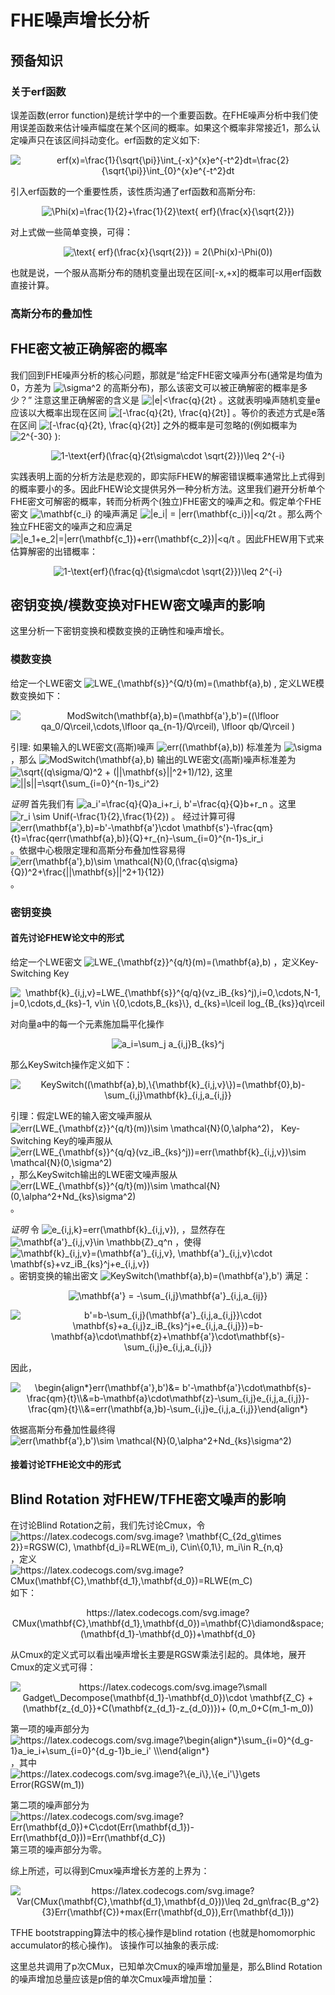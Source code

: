 # FHE噪声增长分析

## 预备知识

### 关于erf函数
误差函数(error function)是统计学中的一个重要函数。在FHE噪声分析中我们使用误差函数来估计噪声幅度在某个区间的概率。如果这个概率非常接近1，那么认定噪声只在该区间抖动变化。erf函数的定义如下:
<p align="center">
<img src="https://latex.codecogs.com/svg.image?erf(x)=\frac{1}{\sqrt{\pi}}\int_{-x}^{x}e^{-t^2}dt=\frac{2}{\sqrt{\pi}}\int_{0}^{x}e^{-t^2}dt" title="erf(x)=\frac{1}{\sqrt{\pi}}\int_{-x}^{x}e^{-t^2}dt=\frac{2}{\sqrt{\pi}}\int_{0}^{x}e^{-t^2}dt" />
 </p>
 
引入erf函数的一个重要性质，该性质沟通了erf函数和高斯分布:
<p align="center">
<img src="https://latex.codecogs.com/svg.image?\Phi(x)=\frac{1}{2}&plus;\frac{1}{2}\text{&space;erf}(\frac{x}{\sqrt{2}})&space;" title="\Phi(x)=\frac{1}{2}+\frac{1}{2}\text{ erf}(\frac{x}{\sqrt{2}}) " />
 </p>
 
 对上式做一些简单变换，可得：
<p align="center">
<img src="https://latex.codecogs.com/svg.image?\text{&space;erf}(\frac{x}{\sqrt{2}})&space;=&space;2(\Phi(x)-\Phi(0))" title="\text{ erf}(\frac{x}{\sqrt{2}}) = 2(\Phi(x)-\Phi(0))" />
</p>
也就是说，一个服从高斯分布的随机变量出现在区间[-x,+x]的概率可以用erf函数直接计算。

### 高斯分布的叠加性

## FHE密文被正确解密的概率
我们回到FHE噪声分析的核心问题，那就是“给定FHE密文噪声分布(通常是均值为0，方差为 <img src="https://latex.codecogs.com/svg.image?\sigma^2" title="\sigma^2" /> 的高斯分布)，那么该密文可以被正确解密的概率是多少？” 注意这里正确解密的含义是 <img src="https://latex.codecogs.com/svg.image?|e|<\frac{q}{2t}" title="|e|<\frac{q}{2t}" /> 。这就表明噪声随机变量e应该以大概率出现在区间 <img src="https://latex.codecogs.com/svg.image?[-\frac{q}{2t},&space;\frac{q}{2t}]" title="[-\frac{q}{2t}, \frac{q}{2t}]" /> 。等价的表述方式是e落在区间 <img src="https://latex.codecogs.com/svg.image?[-\frac{q}{2t},&space;\frac{q}{2t}]" title="[-\frac{q}{2t}, \frac{q}{2t}]" /> 之外的概率是可忽略的(例如概率为 <img src="https://latex.codecogs.com/svg.image?2^{-30}" title="2^{-30}" /> ):
<p align="center">
<img src="https://latex.codecogs.com/svg.image?1-\text{erf}(\frac{q}{2t\sigma\cdot&space;\sqrt{2}})\leq&space;2^{-i}" title="1-\text{erf}(\frac{q}{2t\sigma\cdot \sqrt{2}})\leq 2^{-i}" /> </p>

实践表明上面的分析方法是悲观的，即实际FHEW的解密错误概率通常比上式得到的概率要小的多。因此FHEW论文提供另外一种分析方法。这里我们避开分析单个FHE密文可解密的概率，转而分析两个(独立)FHE密文的噪声之和。假定单个FHE密文 <img src="https://latex.codecogs.com/svg.image?\mathbf{c_i}" title="\mathbf{c_i}" /> 的噪声满足 <img src="https://latex.codecogs.com/svg.image?|e_i|&space;=&space;|err(\mathbf{c_i})|<q/2t" title="|e_i| = |err(\mathbf{c_i})|<q/2t" /> 。那么两个独立FHE密文的噪声之和应满足 <img src="https://latex.codecogs.com/svg.image?|e_1&plus;e_2|=|err(\mathbf{c_1})&plus;err(\mathbf{c_2})|<q/t" title="|e_1+e_2|=|err(\mathbf{c_1})+err(\mathbf{c_2})|<q/t" /> 。因此FHEW用下式来估算解密的出错概率：
<p align="center">
<img src="https://latex.codecogs.com/svg.image?1-\text{erf}(\frac{q}{t\sigma\cdot&space;\sqrt{2}})\leq&space;2^{-i}" title="1-\text{erf}(\frac{q}{t\sigma\cdot \sqrt{2}})\leq 2^{-i}" /> </p>

## 密钥变换/模数变换对FHEW密文噪声的影响
这里分析一下密钥变换和模数变换的正确性和噪声增长。

### 模数变换
给定一个LWE密文 <img src="https://latex.codecogs.com/svg.image?LWE_{\mathbf{s}}^{Q/t}(m)=(\mathbf{a},b)" title="LWE_{\mathbf{s}}^{Q/t}(m)=(\mathbf{a},b)" /> , 定义LWE模数变换如下：
<p align="center">
<img src="https://latex.codecogs.com/svg.image?ModSwitch(\mathbf{a},b)=(\mathbf{a'},b')=((\lfloor&space;qa_0/Q\rceil,\cdots,\lfloor&space;qa_{n-1}/Q\rceil),&space;\lfloor&space;qb/Q\rceil&space;)" title="ModSwitch(\mathbf{a},b)=(\mathbf{a'},b')=((\lfloor qa_0/Q\rceil,\cdots,\lfloor qa_{n-1}/Q\rceil), \lfloor qb/Q\rceil )" /></p>

引理: 如果输入的LWE密文(高斯)噪声 <img src="https://latex.codecogs.com/svg.image?err((\mathbf{a},b))" title="err((\mathbf{a},b))" /> 标准差为 <img src="https://latex.codecogs.com/svg.image?\sigma" title="\sigma" /> ，那么 <img src="https://latex.codecogs.com/svg.image?ModSwitch(\mathbf{a},b)" title="ModSwitch(\mathbf{a},b)" /> 输出的LWE密文(高斯)噪声标准差为 <img src="https://latex.codecogs.com/svg.image?\sqrt{(q\sigma/Q)^2&space;&plus;&space;(||\mathbf{s}||^2&plus;1)/12}" title="\sqrt{(q\sigma/Q)^2 + (||\mathbf{s}||^2+1)/12}" />, 这里
<img src="https://latex.codecogs.com/svg.image?||s||=\sqrt{\sum_{i=0}^{n-1}s_i^2}" title="||s||=\sqrt{\sum_{i=0}^{n-1}s_i^2}" />

*证明* 首先我们有 <img src="https://latex.codecogs.com/svg.image?a_i'=\frac{q}{Q}a_i&plus;r_i,&space;b'=\frac{q}{Q}b&plus;r_n" title="a_i'=\frac{q}{Q}a_i+r_i, b'=\frac{q}{Q}b+r_n" /> 。这里 <img src="https://latex.codecogs.com/svg.image?r_i&space;\sim&space;Unif(-\frac{1}{2},\frac{1}{2})" title="r_i \sim Unif(-\frac{1}{2},\frac{1}{2})" /> 。
经过计算可得 <img src="https://latex.codecogs.com/svg.image?err(\mathbf{a'},b)=b'-\mathbf{a'}\cdot&space;\mathbf{s'}-\frac{qm}{t}=\frac{qerr(\mathbf{a},b)}{Q}&plus;r_{n}-\sum_{i=0}^{n-1}s_ir_i" title="err(\mathbf{a'},b)=b'-\mathbf{a'}\cdot \mathbf{s'}-\frac{qm}{t}=\frac{qerr(\mathbf{a},b)}{Q}+r_{n}-\sum_{i=0}^{n-1}s_ir_i" /> 。依据中心极限定理和高斯分布叠加性容易得 <img src="https://latex.codecogs.com/svg.image?err(\mathbf{a'},b)\sim&space;\mathcal{N}(0,(\frac{q\sigma}{Q})^2&plus;\frac{||\mathbf{s}||^2&plus;1}{12})" title="err(\mathbf{a'},b)\sim \mathcal{N}(0,(\frac{q\sigma}{Q})^2+\frac{||\mathbf{s}||^2+1}{12})" /> 。

### 密钥变换
#### 首先讨论FHEW论文中的形式
给定一个LWE密文 <img src="https://latex.codecogs.com/svg.image?LWE_{\mathbf{z}}^{q/t}(m)=(\mathbf{a},b)" title="LWE_{\mathbf{z}}^{q/t}(m)=(\mathbf{a},b)" /> ，定义Key-Switching Key 
<p align="center">
<img src="https://latex.codecogs.com/svg.image?\mathbf{k}_{i,j,v}=LWE_{\mathbf{s}}^{q/q}(vz_iB_{ks}^j),i=0,\cdots,N-1,&space;j=0,\cdots,d_{ks}-1,&space;v\in&space;\{0,\cdots,B_{ks}\},&space;d_{ks}=\lceil&space;log_{B_{ks}}q\rceil" title="\mathbf{k}_{i,j,v}=LWE_{\mathbf{s}}^{q/q}(vz_iB_{ks}^j),i=0,\cdots,N-1, j=0,\cdots,d_{ks}-1, v\in \{0,\cdots,B_{ks}\}, d_{ks}=\lceil log_{B_{ks}}q\rceil" /> 
 </p>
对向量a中的每一个元素施加扁平化操作 
<p align="center">
 <img src="https://latex.codecogs.com/svg.image?a_i=\sum_j&space;a_{i,j}B_{ks}^j" title="a_i=\sum_j a_{i,j}B_{ks}^j" /> 
 </p>
 那么KeySwitch操作定义如下：
<p align="center">
 <img src="https://latex.codecogs.com/svg.image?KeySwitch((\mathbf{a},b),\{\mathbf{k}_{i,j,v}\})=(\mathbf{0},b)-\sum_{i,j}\mathbf{k}_{i,j,a_{i,j}}"  title="KeySwitch((\mathbf{a},b),\{\mathbf{k}_{i,j,v}\})=(\mathbf{0},b)-\sum_{i,j}\mathbf{k}_{i,j,a_{i,j}}" />
</p>

引理：假定LWE的输入密文噪声服从 <img src="https://latex.codecogs.com/svg.image?err(LWE_{\mathbf{z}}^{q/t}(m))\sim&space;\mathcal{N}(0,\alpha^2)" title="err(LWE_{\mathbf{z}}^{q/t}(m))\sim \mathcal{N}(0,\alpha^2)" />， Key-Switching Key的噪声服从 <img src="https://latex.codecogs.com/svg.image?err(LWE_{\mathbf{s}}^{q/q}(vz_iB_{ks}^j))=err(\mathbf{k}_{i,j,v})\sim&space;\mathcal{N}(0,\sigma^2)" title="err(LWE_{\mathbf{s}}^{q/q}(vz_iB_{ks}^j))=err(\mathbf{k}_{i,j,v})\sim \mathcal{N}(0,\sigma^2)" /> ，那么KeySwitch输出的LWE密文噪声服从 <img src="https://latex.codecogs.com/svg.image?err(LWE_{\mathbf{s}}^{q/t}(m))\sim&space;\mathcal{N}(0,\alpha^2&plus;Nd_{ks}\sigma^2)" title="err(LWE_{\mathbf{s}}^{q/t}(m))\sim \mathcal{N}(0,\alpha^2+Nd_{ks}\sigma^2)" /> 。

*证明*  令 <img src="https://latex.codecogs.com/svg.image?e_{i,j,k}=err(\mathbf{k}_{i,j,v})," title="e_{i,j,k}=err(\mathbf{k}_{i,j,v})," /> ，显然存在 <img src="https://latex.codecogs.com/svg.image?\mathbf{a'}_{i,j,v}\in&space;\mathbb{Z}_q^n" title="\mathbf{a'}_{i,j,v}\in \mathbb{Z}_q^n" /> ，使得 <img src="https://latex.codecogs.com/svg.image?\mathbf{k}_{i,j,v}=(\mathbf{a'}_{i,j,v},&space;\mathbf{a'}_{i,j,v}\cdot&space;\mathbf{s}&plus;vz_iB_{ks}^j&plus;e_{i,j,v})" title="\mathbf{k}_{i,j,v}=(\mathbf{a'}_{i,j,v}, \mathbf{a'}_{i,j,v}\cdot \mathbf{s}+vz_iB_{ks}^j+e_{i,j,v})" /> 。密钥变换的输出密文 <img src="https://latex.codecogs.com/svg.image?KeySwitch(\mathbf{a},b)=(\mathbf{a'},b')" title="KeySwitch(\mathbf{a},b)=(\mathbf{a'},b')" /> 满足：
<p align="center">
<img src="https://latex.codecogs.com/svg.image?\mathbf{a'}&space;=&space;-\sum_{i,j}\mathbf{a'}_{i,j,a_{ij}}" title="\mathbf{a'} = -\sum_{i,j}\mathbf{a'}_{i,j,a_{ij}}" />
</p>
<p align="center">
<img src="https://latex.codecogs.com/svg.image?b'=b-\sum_{i,j}(\mathbf{a'}_{i,j,a_{i,j}}\cdot&space;\mathbf{s}&plus;a_{i,j}z_iB_{ks}^j&plus;e_{i,j,a_{i,j}})=b-\mathbf{a}\cdot\mathbf{z}&plus;\mathbf{a'}\cdot\mathbf{s}-\sum_{i,j}e_{i,j,a_{i,j}}" title="b'=b-\sum_{i,j}(\mathbf{a'}_{i,j,a_{i,j}}\cdot \mathbf{s}+a_{i,j}z_iB_{ks}^j+e_{i,j,a_{i,j}})=b-\mathbf{a}\cdot\mathbf{z}+\mathbf{a'}\cdot\mathbf{s}-\sum_{i,j}e_{i,j,a_{i,j}}" />
 </p>
因此，
<p align="center">
<img src="https://latex.codecogs.com/svg.image?\begin{align*}err(\mathbf{a'},b')&=&space;b'-\mathbf{a'}\cdot\mathbf{s}-\frac{qm}{t}\\&=b-\mathbf{a}\cdot\mathbf{z}-\sum_{i,j}e_{i,j,a_{i,j}}-\frac{qm}{t}\\&=err(\mathbf{a,}b)-\sum_{i,j}e_{i,j,a_{i,j}}\end{align*}&space;" title="\begin{align*}err(\mathbf{a'},b')&= b'-\mathbf{a'}\cdot\mathbf{s}-\frac{qm}{t}\\&=b-\mathbf{a}\cdot\mathbf{z}-\sum_{i,j}e_{i,j,a_{i,j}}-\frac{qm}{t}\\&=err(\mathbf{a,}b)-\sum_{i,j}e_{i,j,a_{i,j}}\end{align*} " />
 </p>
<div>依据高斯分布叠加性最终得 <img src="https://latex.codecogs.com/svg.image?err(\mathbf{a'},b')\sim&space;\mathcal{N}(0,\alpha^2&plus;Nd_{ks}\sigma^2)" title="err(\mathbf{a'},b')\sim \mathcal{N}(0,\alpha^2+Nd_{ks}\sigma^2)" /></div>

#### 接着讨论TFHE论文中的形式

## Blind Rotation 对FHEW/TFHE密文噪声的影响
在讨论Blind Rotation之前，我们先讨论Cmux，令 <img src="https://latex.codecogs.com/svg.image?&space;\mathbf{C_{2d_g\times&space;2}}=RGSW(C),&space;&space;&space;\mathbf{d_i}=RLWE(m_i),&space;C\in\{0,1\},&space;m_i\in&space;R_{n,q}" title="https://latex.codecogs.com/svg.image? \mathbf{C_{2d_g\times 2}}=RGSW(C), \mathbf{d_i}=RLWE(m_i), C\in\{0,1\}, m_i\in R_{n,q}" />，定义<img src="https://latex.codecogs.com/svg.image?CMux(\mathbf{C},\mathbf{d_1},\mathbf{d_0})=RLWE(m_C)" title="https://latex.codecogs.com/svg.image?CMux(\mathbf{C},\mathbf{d_1},\mathbf{d_0})=RLWE(m_C)" /> 如下：
<p align="center">
https://latex.codecogs.com/svg.image?CMux(\mathbf{C},\mathbf{d_1},\mathbf{d_0})=\mathbf{C}\diamond&space;(\mathbf{d_1}-\mathbf{d_0})&plus;\mathbf{d_0}
 </p>
从Cmux的定义式可以看出噪声增长主要是RGSW乘法引起的。具体地，展开Cmux的定义式可得：
<p align="center">
<img src="https://latex.codecogs.com/svg.image?\small&space;Gadget\_Decompose(\mathbf{d_1}-\mathbf{d_0})\cdot&space;\mathbf{Z_C}&space;&plus;&space;(\mathbf{z_{d_0}}&plus;C(\mathbf{z_{d_1}-z_{d_0})})&plus;&space;(0,m_0&plus;C(m_1-m_0))" title="https://latex.codecogs.com/svg.image?\small Gadget\_Decompose(\mathbf{d_1}-\mathbf{d_0})\cdot \mathbf{Z_C} + (\mathbf{z_{d_0}}+C(\mathbf{z_{d_1}-z_{d_0})})+ (0,m_0+C(m_1-m_0))" />
 </p>
<div> 第一项的噪声部分为 <img src="https://latex.codecogs.com/svg.image?\begin{align*}\sum_{i=0}^{d_g-1}a_ie_i&plus;\sum_{i=0}^{d_g-1}b_ie_i'&space;\\\end{align*}&space;" title="https://latex.codecogs.com/svg.image?\begin{align*}\sum_{i=0}^{d_g-1}a_ie_i+\sum_{i=0}^{d_g-1}b_ie_i' \\\end{align*} " />，其中 <img src="https://latex.codecogs.com/svg.image?\{e_i\},\{e_i'\}\gets&space;Error(RGSW(m_1))" title="https://latex.codecogs.com/svg.image?\{e_i\},\{e_i'\}\gets Error(RGSW(m_1))" />
 
第二项的噪声部分为 <img src="https://latex.codecogs.com/svg.image?Err(\mathbf{d_0})&plus;C\cdot(Err(\mathbf{d_1})-Err(\mathbf{d_0}))=Err(\mathbf{d_C})" title="https://latex.codecogs.com/svg.image?Err(\mathbf{d_0})+C\cdot(Err(\mathbf{d_1})-Err(\mathbf{d_0}))=Err(\mathbf{d_C})" />
第三项的噪声部分为零。</div>
综上所述，可以得到Cmux噪声增长方差的上界为：
<p align="center">
<img src="https://latex.codecogs.com/svg.image?Var(CMux(\mathbf{C},\mathbf{d_1},\mathbf{d_0}))\leq&space;2d_gn\frac{B_g^2}{3}Err(\mathbf{C})&plus;max(Err(\mathbf{d_0}),Err(\mathbf{d_1}))" title="https://latex.codecogs.com/svg.image?Var(CMux(\mathbf{C},\mathbf{d_1},\mathbf{d_0}))\leq 2d_gn\frac{B_g^2}{3}Err(\mathbf{C})+max(Err(\mathbf{d_0}),Err(\mathbf{d_1}))" />
</p>

TFHE bootstrapping算法中的核心操作是blind rotation (也就是homomorphic accumulator的核心操作)。 该操作可以抽象的表示成:

这里总共调用了p次CMux，已知单次Cmux的噪声增加量是，那么Blind Rotation的噪声增加总量应该是p倍的单次Cmux噪声增加量：


